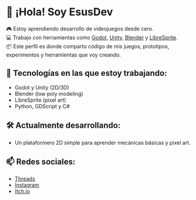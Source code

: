 # 👋 ¡Hola! Soy EsusDev

🎮 Estoy aprendiendo desarrollo de videojuegos desde cero.  
💻 Trabajo con herramientas como [Godot](https://godotengine.org/), [Unity](https://unity.com/es), [Blender](https://www.blender.org/) y [LibreSprite](https://www.libresprite.org/).  
📦 Este perfil es donde comparto código de mis juegos, prototipos, experimentos y herramientas que voy creando.

## 🧰 Tecnologías en las que estoy trabajando:
- Godot y Unity (2D/3D)
- Blender (low poly modeling)
- LibreSprite (pixel art)
- Python, GDScript y C#

## 🛠️ Actualmente desarrollando:  
- Un plataformero 2D simple para aprender mecánicas básicas y pixel art.

## 📫 Redes sociales:
 - [Threads](https://www.threads.com/@esusdev)
 - [Instagram](https://www.instagram.com/esusdev/)
 - [Itch.io](https://esusdev.itch.io/)
